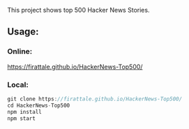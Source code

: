 This project shows top 500 Hacker News Stories.

## Usage:

### Online:

https://firattale.github.io/HackerNews-Top500/

### Local:

```javascript
git clone https://firattale.github.io/HackerNews-Top500/
cd HackerNews-Top500
npm install
npm start
```
